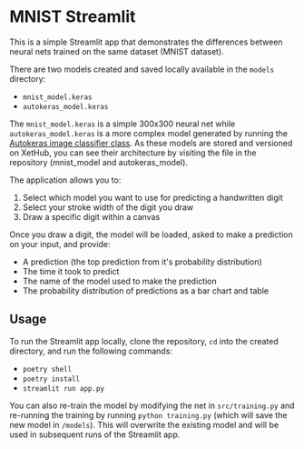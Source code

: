 # MNIST Streamlit

This is a simple Streamlit app that demonstrates the differences between neural nets trained on the same dataset (MNIST dataset).

There are two models created and saved locally available in the `models` directory:

- `mnist_model.keras`
- `autokeras_model.keras`

The `mnist_model.keras` is a simple 300x300 neural net while `autokeras_model.keras` is a more complex model generated by running the [Autokeras image classifier class](https://autokeras.com/image_classifier/). As these models are stored and versioned on XetHub, you can see their architecture by visiting the file in the repository (mnist_model and autokeras_model).

The application allows you to:

1. Select which model you want to use for predicting a handwritten digit
2. Select your stroke width of the digit you draw
3. Draw a specific digit within a canvas

Once you draw a digit, the model will be loaded, asked to make a prediction on your input, and provide:

- A prediction (the top prediction from it's probability distribution)
- The time it took to predict
- The name of the model used to make the prediction
- The probability distribution of predictions as a bar chart and table

## Usage

To run the Streamlit app locally, clone the repository, `cd` into the created directory, and run the following commands:

- `poetry shell`
- `poetry install`
- `streamlit run app.py`

You can also re-train the model by modifying the net in `src/training.py` and re-running the training by running `python training.py` (which will save the new model in `/models`). This will overwrite the existing model and will be used in subsequent runs of the Streamlit app.

